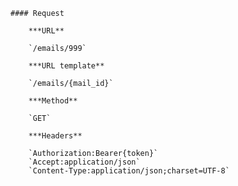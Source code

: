     #### Request

        ***URL**

        `/emails/999`

        ***URL template**

        `/emails/{mail_id}`

        ***Method**

        `GET`

        ***Headers**

        `Authorization:Bearer{token}`
        `Accept:application/json`
        `Content-Type:application/json;charset=UTF-8`
